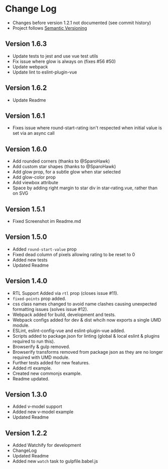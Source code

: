 # Change Log
- Changes before version 1.2.1 not documented (see commit history)
- Project follows [Semantic Versioning](http://semver.org/)

## Version 1.6.3
- Update tests to jest and use vue test utils
- Fix issue where glow is always on (fixes #56 #50)
- Update webpack
- Update lint to eslint-plugin-vue

## Version 1.6.2
- Update Readme

## Version 1.6.1
- Fixes issue where round-start-rating isn't respected when initial value is set via an async call

## Version 1.6.0
- Add rounded corners (thanks to @SparoHawk)
- Add custom star shapes (thanks to @SparoHawk)
- Add glow prop, for a subtle glow when star selected
- Add glow-color prop
- Add viewbox attribute
- Space by adding right margin to star div in star-rating.vue, rather than on SVG

## Version 1.5.1
- Fixed Screenshot im Readme.md

## Version 1.5.0
- Added `round-start-value` prop
- Fixed dead column of pixels allowing rating to be reset to 0
- Added new tests
- Updated Readme

## Version 1.4.0

- RTL Support Added via `rtl` prop (closes issue #11).
- `fixed-points` prop added.
- css class names changed to avoid name clashes causing unexpected formatting issues (solves issue #12).
- Webpack added for build, development and tests.
- Webpack configs added for dev & dist whcih now exports a single UMD module.
- ESLint, eslint-config-vue and eslint-plugin-vue added.
- Scripts added to package.json for linting (global & local eslint & plugins required to run this).
- Browserify & gulp removed.
- Browserify transforms removed from package json as they are no longer required with UMD module.
- Further tests added for new features.
- Added rtl example.
- Created new commonjs example.
- Readme updated.

## Version 1.3.0

- Added v-model support
- Added new v-model example
- Updated Readme


## Version 1.2.2

- Added Watchify for development
- ChangeLog
- Updated Readme
- Added new `watch` task to gulpfile.babel.js


